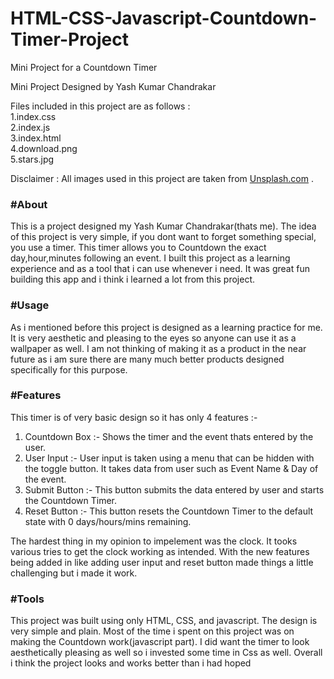 # HTML-CSS-Javascript-Countdown-Timer-Project
Mini Project for a Countdown Timer 

Mini Project Designed by Yash Kumar Chandrakar

Files included in this project are as follows : <br>
1.index.css <br>
2.index.js <br>
3.index.html <br>
4.download.png <br>
5.stars.jpg <br>

Disclaimer : All images used in this project are taken from <a href = "https://unsplash.com/" target="_main" >Unsplash.com</a> .

<h3>#About</h3>
    <p>This is a project designed my Yash Kumar Chandrakar(thats me). The idea of this project is very simple, if you dont
        want to forget something special, you use a timer. This timer allows you to Countdown the exact day,hour,minutes following an
        event. I built this project as a learning experience and as a tool that i can use whenever i need. It was great
        fun building this app and i think i learned a lot from this project. </p>
    <h3>#Usage</h3>
    <p>As i mentioned before this project is designed as a learning practice for me. It is very aesthetic and pleasing
        to the eyes so anyone can use it as a wallpaper as well. I am not thinking of making it as a product in the near
        future as i am sure there are many much better products designed specifically for this purpose. </p>
    <h3>#Features</h3>
    <p>This timer is of very basic design so it has only 4 features :-</p>
    <ol>
        <li>Countdown Box :- Shows the timer and the event thats entered by the user. </li>
        <li>User Input :- User input is taken using a menu that can be hidden with the toggle button. It takes data
            from user such as Event Name & Day of the event.</li>
        <li>Submit Button :- This button submits the data entered by user and starts the Countdown Timer.</li>
        <li>Reset Button :- This button resets the Countdown Timer to the default state with 0 days/hours/mins
            remaining.</li>
    </ol>
    <p>The hardest thing in my opinion to impelement was the clock. It tooks various tries to get the clock working as
        intended. With the new features being added in like adding user input and reset button made things a little
        challenging but i made it work.</p>
    <h3>#Tools</h3>
    <p>This project was built using only HTML, CSS, and javascript. The design is very simple and plain. Most of the
        time i spent on this project was on making the Countdown work(javascript part). I did want the timer to look
        aesthetically pleasing as well so i invested some time in Css as well. Overall i think the project looks and
        works better than i had hoped</p>
